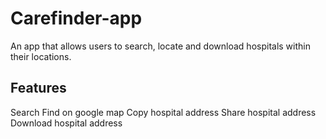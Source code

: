 # Carefinder-app
An app that allows users to search, locate and download hospitals within their locations.

## Features
Search
Find on google map
Copy hospital address
Share hospital address
Download hospital address


